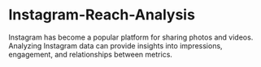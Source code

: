 # Instagram-Reach-Analysis
Instagram has become a popular platform for sharing photos and videos. Analyzing Instagram data can provide insights into impressions, engagement, and relationships between metrics.
